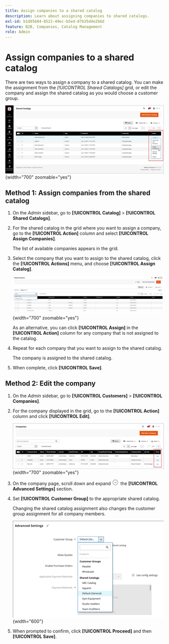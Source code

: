 ```yaml
---
title: Assign companies to a shared catalog
description: Learn about assigning companies to shared catalogs.
exl-id: b1d05684-8522-49ec-b5ed-87b35d4e2b6d
feature: B2B, Companies, Catalog Management
role: Admin
---
```

# Assign companies to a shared catalog

There are two ways to assign a company to a shared catalog. You can make the assignment from the _[!UICONTROL Shared Catalogs]_ grid, or edit the company and assign the shared catalog as you would choose a customer group.

![Assign Companies](./assets/shared-catalog-assign-companies.png){width="700" zoomable="yes"}

## Method 1: Assign companies from the shared catalog

1. On the _Admin_ sidebar, go to **[!UICONTROL Catalog]** > **[!UICONTROL Shared Catalogs]**.

1. For the shared catalog in the grid where you want to assign a company, go to the **[!UICONTROL Action]** column and select **[!UICONTROL Assign Companies]**.

   The list of available companies appears in the grid.

1. Select the company that you want to assign to the shared catalog, click the **[!UICONTROL Actions]** menu, and choose **[!UICONTROL Assign Catalog]**.

   ![Available Companies](./assets/shared-catalog-assign-companies-grid-view.png){width="700" zoomable="yes"}

   As an alternative, you can click **[!UICONTROL Assign]** in the **[!UICONTROL Action]** column for any company that is not assigned to the catalog.

1. Repeat for each company that you want to assign to the shared catalog.

   The company is assigned to the shared catalog.

1. When complete, click **[!UICONTROL Save]**.

## Method 2: Edit the company

1. On the _Admin_ sidebar, go to **[!UICONTROL Customers]** > **[!UICONTROL Companies]**.

1. For the company displayed in the grid, go to the **[!UICONTROL Action]** column and click **[!UICONTROL Edit]**.

   ![Edit Company](./assets/companies-grid-edit.png){width="700" zoomable="yes"}

1. On the company page, scroll down and expand ![Expansion selector](../assets/icon-display-expand.png) the **[!UICONTROL Advanced Settings]** section.

1. Set **[!UICONTROL Customer Group]** to the appropriate shared catalog.

   Changing the shared catalog assignment also changes the customer group assignment for all company members.

   ![Customer Groups / Shared Catalogs](./assets/company-advanced-settings-customer-group-admin.png){width="600"}

1. When prompted to confirm, click **[!UICONTROL Proceed]** and then **[!UICONTROL Save]**.
